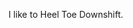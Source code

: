 I like to Heel Toe Downshift.
 
<!---
HauseMasterZ/HauseMasterZ is a ✨ special ✨ repository because its `README.md` (this file) appears on your GitHub profile.
You can click the Preview link to take a look at your changes.
--->
